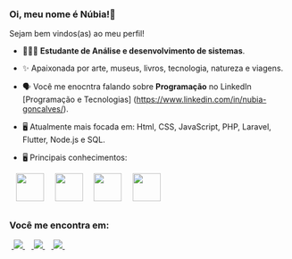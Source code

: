 ### Oi, meu nome é Núbia!👋
Sejam bem vindos(as) ao meu perfil!

- 👩🏽‍💻 **Estudante de Análise e desenvolvimento de sistemas**.
- ✨ Apaixonada por arte, museus, livros, tecnologia, natureza e viagens.
- 🗣️ Você me enocntra falando sobre **Programação** no LinkedIn [Programação e Tecnologias] (https://www.linkedin.com/in/nubia-goncalves/).
- 🖥️ Atualmente mais focada em: Html, CSS, JavaScript, PHP, Laravel, Flutter, Node.js e SQL.
- 🖥️ Principais conhecimentos:
  
  <div style="display: inline">
 &nbsp;&nbsp; <img width="50" height="50" src="https://cdn.jsdelivr.net/gh/devicons/devicon/icons/html5/html5-original-wordmark.svg" />&nbsp;&nbsp;
  &nbsp;&nbsp;<img width="50" height="50" src="https://cdn.jsdelivr.net/gh/devicons/devicon/icons/css3/css3-original.svg" />&nbsp;&nbsp;
  &nbsp;&nbsp;<img width="50" height="50" src="https://cdn.jsdelivr.net/gh/devicons/devicon/icons/javascript/javascript-original.svg" />&nbsp;&nbsp;
 &nbsp;&nbsp;<img width="50" height="50" src="https://cdn.jsdelivr.net/gh/devicons/devicon/icons/nodejs/nodejs-original.svg" />&nbsp;&nbsp;
  </div>     

  ##

### Você me encontra em:
&nbsp;<a href="[https://br.linkedin.com/in/nubia](https://www.linkedin.com/in/nubia-goncalves/))">
<img src="https://img.shields.io/badge/linkedin-%230077B5.svg?style=for-the-badge&logo=linkedin&logoColor=white">
</a>&nbsp;
&nbsp;<a href="https://www.instagram.com/tirabassi_nubia">
<img src="https://img.shields.io/badge/Instagram-%23E4405F.svg?style=for-the-badge&logo=Instagram&logoColor=white">
</a>&nbsp;
&nbsp;<a href="[nu.ragagnin91@gmail.com](mailto:nu.ragagnin91@gmail.com))">
<img src="https://img.shields.io/badge/Gmail-D14836?style=for-the-badge&logo=gmail&logoColor=white">
</a>&nbsp;
          
          
          
